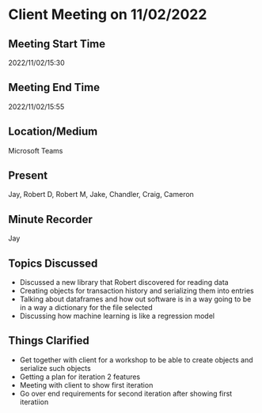 # Client Meeting on 11/02/2022

## Meeting Start Time

2022/11/02/15:30

## Meeting End Time

2022/11/02/15:55

## Location/Medium

Microsoft Teams

## Present

Jay, Robert D, Robert M, Jake, Chandler, Craig, Cameron

## Minute Recorder

Jay

## Topics Discussed

* Discussed a new library that Robert discovered for reading data
* Creating objects for transaction history and serializing them into entries
* Talking about dataframes and how out software is in a way going to be in a way a dictionary for the file selected
* Discussing how machine learning is like a regression model

## Things Clarified

* Get together with client for a workshop to be able to create objects and serialize such objects
* Getting a plan for iteration 2 features
* Meeting with client to show first iteration
* Go over end requirements for second iteration after showing first iteratiion
